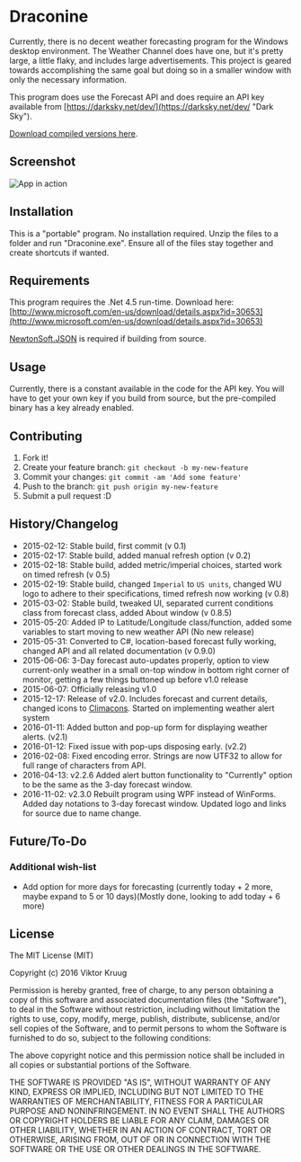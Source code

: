 # Draconine

Currently, there is no decent weather forecasting program for the Windows desktop environment.  The Weather Channel does have one, but it's pretty large, a little flaky, and includes large advertisements.  This project is geared towards accomplishing the same goal but doing so in a smaller window with only the necessary information.

This program does use the Forecast API and does require an API key available from [https://darksky.net/dev/](https://darksky.net/dev/ "Dark Sky").

[Download compiled versions here](https://kruug.org/draconemsoft/archive/desktopweather/).

## Screenshot

![App in action](https://kruug.org/draconemsoft/images/desktopweather/Draconine_v2_3_0.png)

## Installation

This is a "portable" program.  No installation required.  Unzip the files to a folder and run "Draconine.exe".  Ensure all of the files stay together and create shortcuts if wanted.

## Requirements

This program requires the .Net 4.5 run-time.  Download here: [http://www.microsoft.com/en-us/download/details.aspx?id=30653](http://www.microsoft.com/en-us/download/details.aspx?id=30653)

[NewtonSoft.JSON](http://www.newtonsoft.com/json) is required if building from source.

## Usage

Currently, there is a constant available in the code for the API key.  You will have to get your own key if you build from source, but the pre-compiled binary has a key already enabled.

## Contributing

1. Fork it!
2. Create your feature branch: `git checkout -b my-new-feature`
3. Commit your changes: `git commit -am 'Add some feature'`
4. Push to the branch: `git push origin my-new-feature`
5. Submit a pull request :D

## History/Changelog

 - 2015-02-12: Stable build, first commit (v 0.1)
 - 2015-02-17: Stable build, added manual refresh option (v 0.2)
 - 2015-02-18: Stable build, added metric/imperial choices, started work on timed refresh (v 0.5)
 - 2015-02-19: Stable build, changed `Imperial` to `US units`, changed WU logo to adhere to their specifications, timed refresh now working (v 0.8)
 - 2015-03-02: Stable build, tweaked UI, separated current conditions class from forecast class, added About window (v 0.8.5)
 - 2015-05-20: Added IP to Latitude/Longitude class/function, added some variables to start moving to new weather API (No new release)
 - 2015-05-31: Converted to C#, location-based forecast fully working, changed API and all related documentation (v 0.9.0)
 - 2015-06-06: 3-Day forecast auto-updates properly, option to view current-only weather in a small on-top window in bottom right corner of monitor, getting a few things buttoned up before v1.0 release
 - 2015-06-07: Officially releasing v1.0
 - 2015-12-17: Release of v2.0.  Includes forecast and current details, changed icons to [Climacons](http://adamwhitcroft.com/climacons/).  Started on implementing weather alert system
 - 2016-01-11: Added button and pop-up form for displaying weather alerts. (v2.1)
 - 2016-01-12: Fixed issue with pop-ups disposing early. (v2.2)
 - 2016-02-08: Fixed encoding error.  Strings are now UTF32 to allow for full range of characters from API.
 - 2016-04-13: v2.2.6 Added alert button functionality to "Currently" option to be the same as the 3-day forecast window.
 - 2016-11-02: v2.3.0 Rebuilt program using WPF instead of WinForms.  Added day notations to 3-day forecast window.  Updated logo and links for source due to name change.

## Future/To-Do

### Additional wish-list
 - Add option for more days for forecasting (currently today + 2 more, maybe expand to 5 or 10 days)(Mostly done, looking to add today + 6 more)

## License

The MIT License (MIT)

Copyright (c) 2016 Viktor Kruug

Permission is hereby granted, free of charge, to any person obtaining a copy
of this software and associated documentation files (the "Software"), to deal
in the Software without restriction, including without limitation the rights
to use, copy, modify, merge, publish, distribute, sublicense, and/or sell
copies of the Software, and to permit persons to whom the Software is
furnished to do so, subject to the following conditions:

The above copyright notice and this permission notice shall be included in all
copies or substantial portions of the Software.

THE SOFTWARE IS PROVIDED "AS IS", WITHOUT WARRANTY OF ANY KIND, EXPRESS OR
IMPLIED, INCLUDING BUT NOT LIMITED TO THE WARRANTIES OF MERCHANTABILITY,
FITNESS FOR A PARTICULAR PURPOSE AND NONINFRINGEMENT. IN NO EVENT SHALL THE
AUTHORS OR COPYRIGHT HOLDERS BE LIABLE FOR ANY CLAIM, DAMAGES OR OTHER
LIABILITY, WHETHER IN AN ACTION OF CONTRACT, TORT OR OTHERWISE, ARISING FROM,
OUT OF OR IN CONNECTION WITH THE SOFTWARE OR THE USE OR OTHER DEALINGS IN THE
SOFTWARE.
